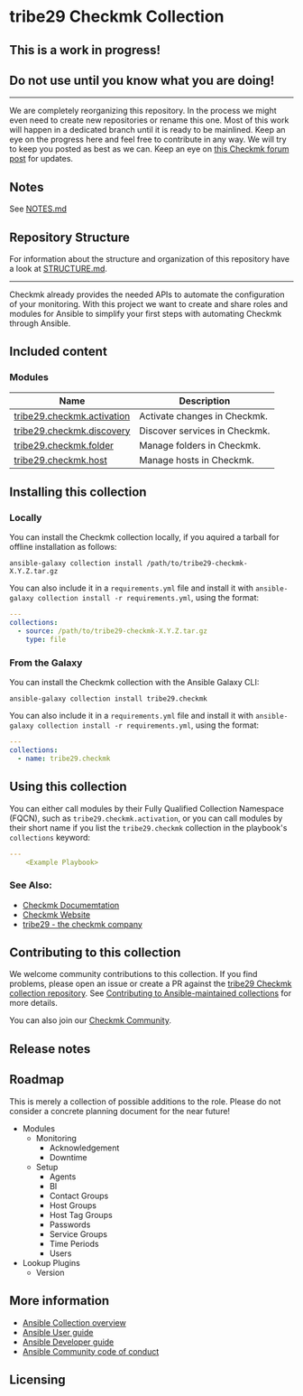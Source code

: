 # tribe29 Checkmk Collection

## This is a work in progress!
## Do not use until you know what you are doing!

---

We are completely reorganizing this repository. In the process we might even
need to create new repositories or rename this one. Most of this work will
happen in a dedicated branch until it is ready to be mainlined. Keep an eye on
the progress here and feel free to contribute in any way. We will try to keep
you posted as best as we can.
Keep an eye on [this Checkmk forum post](https://forum.checkmk.com/t/checkmk-goes-ansible/25428) for updates.

## Notes

See [NOTES.md](NOTES.md)

## Repository Structure

For information about the structure and organization of this repository
have a look at [STRUCTURE.md](docs/STRUCTURE.md).

---

Checkmk already provides the needed APIs to automate the 
configuration of your monitoring. With this project we want to create
and share roles and modules for Ansible to simplify your first steps
with automating Checkmk through Ansible.

## Included content

<!--start collection content-->
<!-- ### Inventory plugins
Name | Description
--- | ---
[tribe29.checkmk.ec2](https://github.com/tribe29/ansible-checkmk/tree/main/docs/tribe29.checkmk.ec2_inventory.rst)|EC2 inventory source
[tribe29.checkmk.rds](https://github.com/tribe29/ansible-checkmk/tree/main/docs/tribe29.checkmk.rds_inventory.rst)|rds instance source

### Lookup plugins
Name | Description
--- | ---
[tribe29.checkmk.account_attribute](https://github.com/tribe29/ansible-checkmk/tree/main/docs/tribe29.checkmk.account_attribute_lookup.rst)|Look up Checkmk account attributes.
[tribe29.checkmk.secret](https://github.com/tribe29/ansible-checkmk/tree/main/docs/tribe29.checkmk.secret_lookup.rst)|Look up secrets stored in Checkmk Secrets Manager. -->

### Modules
Name | Description
--- | ---
[tribe29.checkmk.activation](https://github.com/tribe29/ansible-checkmk/tree/main/docs/tribe29.checkmk.activation.md)|Activate changes in Checkmk.
[tribe29.checkmk.discovery](https://github.com/tribe29/ansible-checkmk/tree/main/docs/tribe29.checkmk.discovery.md)|Discover services in Checkmk.
[tribe29.checkmk.folder](https://github.com/tribe29/ansible-checkmk/tree/main/docs/tribe29.checkmk.folder.md)|Manage folders in Checkmk.
[tribe29.checkmk.host](https://github.com/tribe29/ansible-checkmk/tree/main/docs/tribe29.checkmk.host.md)|Manage hosts in Checkmk.
<!--end collection content-->

## Installing this collection

### Locally

You can install the Checkmk collection locally, if you aquired a tarball for
offline installation as follows:

    ansible-galaxy collection install /path/to/tribe29-checkmk-X.Y.Z.tar.gz

You can also include it in a `requirements.yml` file and install it with `ansible-galaxy collection install -r requirements.yml`, using the format:

```yaml
---
collections:
  - source: /path/to/tribe29-checkmk-X.Y.Z.tar.gz
    type: file
```

### From the Galaxy

You can install the Checkmk collection with the Ansible Galaxy CLI:

    ansible-galaxy collection install tribe29.checkmk

You can also include it in a `requirements.yml` file and install it with `ansible-galaxy collection install -r requirements.yml`, using the format:

```yaml
---
collections:
  - name: tribe29.checkmk
```

## Using this collection

You can either call modules by their Fully Qualified Collection Namespace (FQCN),
such as `tribe29.checkmk.activation`, or you can call modules by their short name
if you list the `tribe29.checkmk` collection in the playbook's `collections` keyword:

```yaml
---
    <Example Playbook>
```
### See Also:

* [Checkmk Documemtation](https://docs.checkmk.com/)
* [Checkmk Website](https://checkmk.com)
* [tribe29 - the checkmk company](https://tribe29.com)

## Contributing to this collection

We welcome community contributions to this collection. If you find problems, please open an issue or create a PR against the [tribe29 Checkmk collection repository](https://github.com/tribe29/ansible-checkmk/). See [Contributing to Ansible-maintained collections](https://docs.ansible.com/ansible/devel/community/contributing_maintained_collections.html#contributing-maintained-collections) for more details.

You can also join our [Checkmk Community](https://docs.checkmk.com/).

## Release notes
<!--Add a link to a changelog.rst file or an external docsite to cover this information. -->

## Roadmap
<!-- Optional. Include the roadmap for this collection, and the proposed release/versioning strategy so users can anticipate the upgrade/update cycle. -->
This is merely a collection of possible additions to the role. Please do not consider a concrete planning document for the near future!

- Modules
  - Monitoring
    - Acknowledgement
    - Downtime
  - Setup
    - Agents
    - BI
    - Contact Groups
    - Host Groups
    - Host Tag Groups
    - Passwords
    - Service Groups
    - Time Periods
    - Users
- Lookup Plugins
  - Version

## More information

- [Ansible Collection overview](https://github.com/ansible-collections/overview)
- [Ansible User guide](https://docs.ansible.com/ansible/latest/user_guide/index.html)
- [Ansible Developer guide](https://docs.ansible.com/ansible/latest/dev_guide/index.html)
- [Ansible Community code of conduct](https://docs.ansible.com/ansible/latest/community/code_of_conduct.html)

## Licensing
